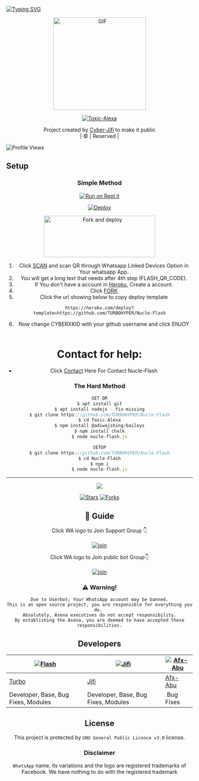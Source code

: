 [![Typing SVG](https://readme-typing-svg.herokuapp.com?font=Frutiger&color=%2336BCF7&size=32&lines=WELCOME+TO+NUCLE-FLASH;THIS+BOT+MADE+BY+CYBERKID+%26+JIFI)](https://git.io/typing-svg)
<div align="center">
        <img src="https://telegra.ph/file/f6ec3d3d845a1e3dcce39.jpg" alt="GIF" width="250" height="250"/>
</p>

<a href="#"><img title="Toxic-Alexa" src="https://img.shields.io/badge/Toxic-Alexa-green?colorA=%23ff0000&colorB=%23017e40&style=for-the-badge"></a>
</p>
  <p align="center">
</p>
</div>
<p align="center">
Project created by <a href="https://github.com/CYBERXKID">Cyber-Jifi</a> to make it public
    <br>
       | © |
        Reserved |
    <br> 
</p>

![Profile Views](https://hits.seeyoufarm.com/api/count/incr/badge.svg?url=https://github.com/CYBERXKID/Nucle-Flash&title=Nucle-Flash%20Views)

## Setup
<div align="center">

  ### Simple Method
 
[![Run on Repl.it](https://repl.it/badge/github/quiec/whatsAlfa)](https://replit.com/@TURBOHYPER/Toxic-Alexa?v=1)

[![Deploy](https://www.herokucdn.com/deploy/button.svg)](https://heroku.com/deploy?template=https://github.com/CYBERXKID/Nucle-Flash) 
        
<a href="https://github.com/CYBERXKID/Nucle-Flash/fork"><img align="center" src="https://i.imgur.com/nfRl7cd.jpeg" alt="Fork and deploy" height="112" width="300" /></a>
<br>
        
1. Click [SCAN](https://replit.com/@TURBOHYPER/Toxic-Alexa?v=1) and scan QR through Whatsapp Linked Devices Option in Your whatsapp App.
2. You will get a long text that needs after 4th step (FLASH_QR_CODE).
3. If You don't have a account in [Heroku](https://signup.heroku.com/), Create a account.
4. Click [FORK](https://github.com/CYBERXKID/Nucle-Flash/fork)
5. Click the url showing below to copy deploy template
```
https://heroku.com/deploy?template=https://github.com/TURBOHYPER/Nucle-Flash
``` 
6. Now change CYBERXKID with your github username and click ENJOY<br>
   <br>
# Contact for help:
   * Click [Contact](https://wa.me/+27686881509?text=Need+Help🙂) Here For Contact Nucle-Flash
 
### The Hard Method
```js
GET QR
$ apt install git
$ apt install nodejs --fix-missing
$ git clone https://github.com/TURBOHYPER/Nucle-Flash
$ cd Toxic-Alexa
$ npm install @adiwajshing/baileys
$ npm install chalk
$ node nucle-flash.js
```
      
```js
SETUP
$ git clone https://github.com/TURBOHYPER/Nucle-Flash
$ cd Nucle-Flash
$ npm i
$ node nucle-flash.js
```

----

  <p align="center">
  <a href="https://github.com/CYBERXKID/Nucle-Flash">
    
<a href="https://github.com/CYBERXKID/followers">
<img src="https://img.shields.io/github/repo-size/farhan-dqz/Julie-Mwol?color=green&label=Repo%20total%20size&style=plastic">
<p align="center">
<a href="https://github.com/TURBOHYPER/Toxic-Alexa/followers"
<img title="Followers" src="https://img.shields.io/github/followers/TOXICTURBO?color=blue&style=flat-square"></a>
<a href="https://github.com/CYBERXKID/Nucle-Flash/stargazers/"><img title="Stars" src="https://img.shields.io/github/stars/CYBERXKID/Nucle-Flash?color=blue&style=flat-trangle"></a>
<a href="https://github.com/CYBERXKID/Nucle-Flash/network/members"><img title="Forks" src="https://img.shields.io/github/forks/CYBERXKID/Nucle-Flash?color=blue&style=flat-trangle"></a>
</p>

## 📢 Guide
Click WA logo to Join Support Group 👇
    <br>
<br>
  [![join](https://github.com/Alien-alfa/PublicBot/blob/main/wlogo.svg.png)](https://chat.whatsapp.com/LWjJ4tu2qe9BWQZ1JzRZgp)
  <div align="center">


Click WA logo to Join public bot Group👇
    <br>
<br>
  [![join](https://github.com/Alien-alfa/PublicBot/blob/main/wlogo.svg.png)](https://chat.whatsapp.com/LWjJ4tu2qe9BWQZ1JzRZgp)
  <div align="center">

  </div>


### ⚠️ Warning! 
```
Due to Userbot; Your WhatsApp account may be banned.
This is an open source project, you are responsible for everything you do. 
Absolutely, Asena executives do not accept responsibility.
By establishing the Asena, you are deemed to have accepted these responsibilities.
```
          
## Developers
  <div align="center">
    
  [![Flash](https://github.com/CYBERXKID.png?size=100)](https://github.com/CYBERKID) | [![Jifi](https://github.com/MD-JIFI.png?size=100)](https://github.com/MD-JIFI) | [![Afx-Abu](https://github.com/Afx-Abu.png?size=100)](https://github.com/Afx-Abu) 
----|----|----
[Turbo](https://github.com/CYBERXKID) | [Jifi](https://github.com/MD-JIFI) | [Afx-Abu](https://github.com/Afx-Abu) 
Developer, Base, Bug Fixes, Modules| Developer, Base, Bug Fixes, Modules |  Bug Fixes
  </div>
    
    


## License
This project is protected by `GNU General Public Licence v3.0` license.

### Disclaimer
`WhatsApp` name, its variations and the logo are registered trademarks of Facebook. We have nothing to do with the registered trademark
